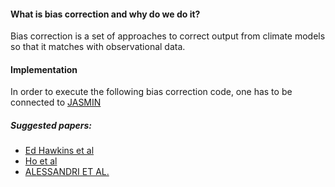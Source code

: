 #### What is bias correction and why do we do it? 
Bias correction is a set of approaches to correct output from climate models so that it matches
with observational data.


#### Implementation
In order to execute the following bias correction code, one has to be connected to [JASMIN](http://www.jasmin.ac.uk)  





##### Suggested papers:
- [Ed Hawkins et al](https://www.sciencedirect.com/science/article/pii/S0168192312001372)
- [Ho et al](https://journals.ametsoc.org/doi/pdf/10.1175/2011BAMS3110.1)
- [ALESSANDRI ET AL.](https://journals.ametsoc.org/doi/pdf/10.1175/2010MWR3417.1)


